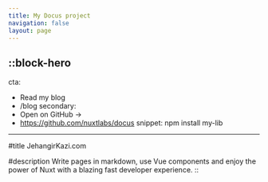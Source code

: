 ```yaml
---
title: My Docus project
navigation: false
layout: page
---
```


::block-hero
---
cta:
  - Read my blog
  - /blog
secondary:
  - Open on GitHub →
  - https://github.com/nuxtlabs/docus
snippet: npm install my-lib
---
#title
JehangirKazi.com

#description
Write pages in markdown, use Vue components and enjoy the power of Nuxt with a blazing fast developer experience.
::
